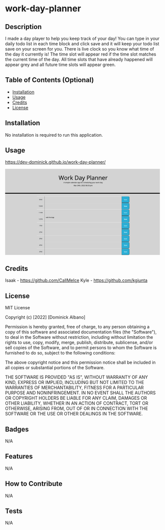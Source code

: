 # work-day-planner


## Description

I made a day player to help you keep track of your day! You can type in your daily todo list in each time block and click save and it will keep your todo list save on your screen for you. There is live clock so you know what time of the day it currently is!  The time slot will appear red if the time slot matches the current time of the day. All time slots that have already happened will appear grey and all future time slots will appear green.

## Table of Contents (Optional)

- [Installation](#installation)
- [Usage](#usage)
- [Credits](#credits)
- [License](#license)

## Installation

No installation is required to run this application. 

## Usage

https://dev-dominick.github.io/work-day-planner/

![alt text](./assets/planner.png)


## Credits

Isaak - https://github.com/CallMeIce
Kyle - https://github.com/kgiunta

## License

MIT License

Copyright (c) [2022] [Dominick Albano]

Permission is hereby granted, free of charge, to any person obtaining a copy of this software and associated documentation files (the "Software"), to deal in the Software without restriction, including without limitation the rights to use, copy, modify, merge, publish, distribute, sublicense, and/or sell copies of the Software, and to permit persons to whom the Software is furnished to do so, subject to the following conditions:

The above copyright notice and this permission notice shall be included in all copies or substantial portions of the Software.

THE SOFTWARE IS PROVIDED "AS IS", WITHOUT WARRANTY OF ANY KIND, EXPRESS OR IMPLIED, INCLUDING BUT NOT LIMITED TO THE WARRANTIES OF MERCHANTABILITY, FITNESS FOR A PARTICULAR PURPOSE AND NONINFRINGEMENT. IN NO EVENT SHALL THE AUTHORS OR COPYRIGHT HOLDERS BE LIABLE FOR ANY CLAIM, DAMAGES OR OTHER LIABILITY, WHETHER IN AN ACTION OF CONTRACT, TORT OR OTHERWISE, ARISING FROM, OUT OF OR IN CONNECTION WITH THE SOFTWARE OR THE USE OR OTHER DEALINGS IN THE SOFTWARE.



## Badges

N/A

## Features

N/A

## How to Contribute

N/A

## Tests

N/A